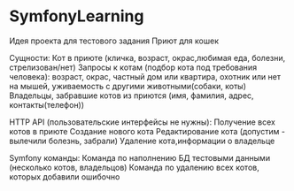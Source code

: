 # SymfonyLearning
Идея проекта для тестового задания Приют для кошек

Сущности: Кот в приюте (кличка, возраст, окрас,любимая еда, болезни, стрелизован/нет) Запросы к котам (подбор кота под требования человека): возраст, окрас, частный дом или квартира, охотник или нет на мышей, уживаемость с другими животными(собаки, коты) Владельцы, забравшие котов из приются (имя, фамилия, адрес, контакты(телефон))

HTTP API (пользовательские интерфейсы не нужны): Получение всех котов в приюте Создание нового кота Редактирование кота (допустим - вылечили болезнь, забрали) Удаление кота,информации о владельце

Symfony команды: Команда по наполнению БД тестовыми данными (несколько котов, владельцов) Команда по удалению всех котов, которых добавили ошибочно